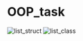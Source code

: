 # OOP_task
![list_struct](https://user-images.githubusercontent.com/60934852/80228572-ddd19c80-8657-11ea-882a-370a11f3c08d.png)
![list_class](https://user-images.githubusercontent.com/60934852/80228596-e629d780-8657-11ea-8299-c1e1f5406382.png)
